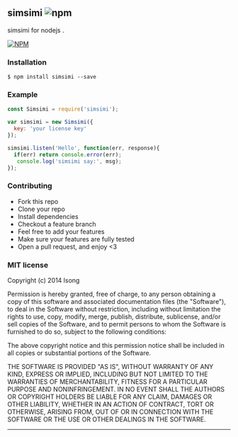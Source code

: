 ## simsimi ![npm](https://badge.fury.io/js/simsimi.png)

simsimi for nodejs .

[![NPM](https://nodei.co/npm/simsimi.png?downloads=true&downloadRank=true&stars=true)](https://nodei.co/npm/simsimi/)

### Installation

```shell
$ npm install simsimi --save
```


### Example

```js
const Simsimi = require('simsimi');

var simsimi = new Simsimi({
  key: 'your license key'
});

simsimi.listen('Hello', function(err, response){
  if(err) return console.error(err);
   console.log('simsimi say:', msg);
});
```


### Contributing
- Fork this repo
- Clone your repo
- Install dependencies
- Checkout a feature branch
- Feel free to add your features
- Make sure your features are fully tested
- Open a pull request, and enjoy <3

### MIT license
Copyright (c) 2014 lsong

Permission is hereby granted, free of charge, to any person obtaining a copy
of this software and associated documentation files (the &quot;Software&quot;), to deal
in the Software without restriction, including without limitation the rights
to use, copy, modify, merge, publish, distribute, sublicense, and/or sell
copies of the Software, and to permit persons to whom the Software is
furnished to do so, subject to the following conditions:

The above copyright notice and this permission notice shall be included in
all copies or substantial portions of the Software.

THE SOFTWARE IS PROVIDED &quot;AS IS&quot;, WITHOUT WARRANTY OF ANY KIND, EXPRESS OR
IMPLIED, INCLUDING BUT NOT LIMITED TO THE WARRANTIES OF MERCHANTABILITY,
FITNESS FOR A PARTICULAR PURPOSE AND NONINFRINGEMENT. IN NO EVENT SHALL THE
AUTHORS OR COPYRIGHT HOLDERS BE LIABLE FOR ANY CLAIM, DAMAGES OR OTHER
LIABILITY, WHETHER IN AN ACTION OF CONTRACT, TORT OR OTHERWISE, ARISING FROM,
OUT OF OR IN CONNECTION WITH THE SOFTWARE OR THE USE OR OTHER DEALINGS IN
THE SOFTWARE.

---
